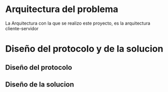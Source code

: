 # Arquitectura del problema
La Arquitectura con la que se realizo este proyecto, es la arquitectura cliente-servidor
# Diseño del protocolo y de la solucion
## Diseño del protocolo

## Diseño de la solucion
